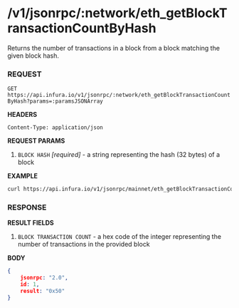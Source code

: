# /v1/jsonrpc/:network/eth_getBlockTransactionCountByHash

Returns the number of transactions in a block from a block matching the given block hash.

### REQUEST

`GET https://api.infura.io/v1/jsonrpc/:network/eth_getBlockTransactionCountByHash?params=:paramsJSONArray`

**HEADERS**

`Content-Type: application/json`

**REQUEST PARAMS**
1. `BLOCK HASH` _[required]_ - a string representing the hash (32 bytes) of a block

**EXAMPLE**
```bash
curl https://api.infura.io/v1/jsonrpc/mainnet/eth_getBlockTransactionCountByHash?params=["0xb3b20624f8f0f86eb50dd04688409e5cea4bd02d700bf6e79e9384d47d6a5a35"]
```

### RESPONSE

**RESULT FIELDS**
1. `BLOCK TRANSACTION COUNT` - a hex code of the integer representing the number of transactions in the provided block 

**BODY**

```json
{
    jsonrpc: "2.0",
    id: 1,
    result: "0x50"
}
```
